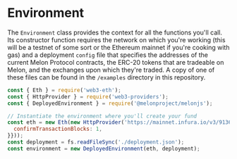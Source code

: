 # Environment

The `Environment` class provides the context for all the functions you'll call.  Its constructor function requires the network on which you're working \(this will be a testnet of some sort or the Ethereum mainnet if you're cooking with gas\) and a deployment `config` file that specifies the addresses of the current Melon Protocol contracts, the ERC-20 tokens that are tradeable on Melon, and the exchanges upon which they're traded. A copy of one of these files can be found in the `/examples` directory in this repository.

```javascript
const { Eth } = require('web3-eth');
const { HttpProvider } = require('web3-providers');
const { DeployedEnvironment } = require('@melonproject/melonjs');

// Instantiate the environment where you'll create your fund
const eth = new Eth(new HttpProvider('https://mainnet.infura.io/v3/9136e09ace01493b86fed528cb6a87a5', {
  confirmTransactionBlocks: 1,
}}));
const deployment = fs.readFileSync('./deployment.json');
const environment = new DeployedEnvironment(eth, deployment);
```

